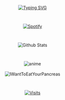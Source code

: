 &nbsp;<div align="center">
  [![Typing SVG](https://readme-typing-svg.demolab.com?font=Fira+Code&duration=2000&pause=1000&center=true&width=435&lines=Hi+there!+%F0%9F%91%8B;My+name+is+Jaisal!;My+favorite+topics+are...;+deep+learning...;web+dev...;UI+design...;quant...;and+entrepreneurship!+%E2%9D%A4%EF%B8%8F;But+most+importantly...;I+love+to+have+fun!+%F0%9F%99%82)](https://git.io/typing-svg)
</div>

&nbsp;<div align="center">
  [![Spotify](https://ghostof0days.vercel.app/api/spotify?background_color=0d1117&border_color=ffffff)](https://open.spotify.com/user/31dwqeb4l5hrc5htug7jbje2y3ju)
</div>

&nbsp;<div align="center">
  ![Github Stats](https://github-stats-terminal-style.vercel.app/github_stats.svg)
</div>

&nbsp;<div align="center">
  ![anime](https://user-images.githubusercontent.com/70134418/226198536-03727838-e636-43f2-92f7-773873911c42.gif) <br><br>
  ![IWantToEatYourPancreas](https://user-images.githubusercontent.com/70134418/226198886-27a3506a-3f2d-487e-aabf-f563b1d22391.gif)
</div>

&nbsp;<div align="center">
  [![Visits](https://komarev.com/ghpvc/?username=GhostOf0days&logo=GitHub&label=github%20visits&color=brightgreen&logoColor=white&style=plastic)](https://github.com/GhostOf0days)
</div>